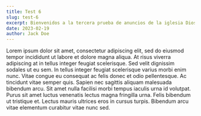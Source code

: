 ```yaml
---
title: Test 6
slug: test-6
excerpt: Bienvenidos a la tercera prueba de anuncios de la iglesia Dios Proveera! Jesús VIVE!!! 
date: 2023-02-19
author: Jack Doe
---
```


Lorem ipsum dolor sit amet, consectetur adipiscing elit, sed do eiusmod tempor incididunt ut labore et dolore magna aliqua. At risus viverra adipiscing at in tellus integer feugiat scelerisque. Sed velit dignissim sodales ut eu sem. In tellus integer feugiat scelerisque varius morbi enim nunc. Vitae congue eu consequat ac felis donec et odio pellentesque. Ac tincidunt vitae semper quis. Sapien nec sagittis aliquam malesuada bibendum arcu. Sit amet nulla facilisi morbi tempus iaculis urna id volutpat. Purus sit amet luctus venenatis lectus magna fringilla urna. Felis bibendum ut tristique et. Lectus mauris ultrices eros in cursus turpis. Bibendum arcu vitae elementum curabitur vitae nunc sed.
